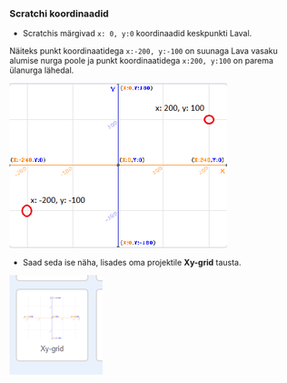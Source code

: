 ### Scratchi koordinaadid

+ Scratchis märgivad `x: 0, y:0` koordinaadid keskpunkti Laval.

Näiteks punkt koordinaatidega `x:-200, y:-100` on suunaga Lava vasaku alumise nurga poole ja punkt koordinaatidega `x:200, y:100` on parema ülanurga lähedal.

![Lava koordinaadid](images/coordinates-stage.png)

+ Saad seda ise näha, lisades oma projektile **Xy-grid** tausta.

![Lava koordinaadid](images/coordinates-backdrop.png)